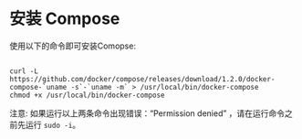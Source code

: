 # 安装 Compose


使用以下的命令即可安装Comopse:

```

curl -L https://github.com/docker/compose/releases/download/1.2.0/docker-compose-`uname -s`-`uname -m` > /usr/local/bin/docker-compose
chmod +x /usr/local/bin/docker-compose

```

注意: 如果运行以上两条命令出现错误：“Permission denied” ，请在运行命令之前先运行 `sudo -i`。

